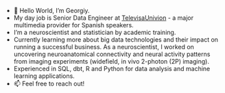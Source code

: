 - 👋 Hello World, I’m Georgiy.
- My day job is Senior Data Engineer at [TelevisaUnivion](https://corporate.televisaunivision.com/) - a major multimedia provider for Spanish speakers. 
- I’m a neuroscientist and statistician by academic training. 
- Currently learning more about big data technologies and their impact on running a successful business. As a neuroscientist, I worked on uncovering neuroanatomical connectivity and neural activity patterns from imaging experiments (widefield, in vivo 2-photon (2P) imaging). 
- Experienced in SQL, dbt, R and Python for data analysis and machine learning applications.
- 📫 Feel free to reach out! 
